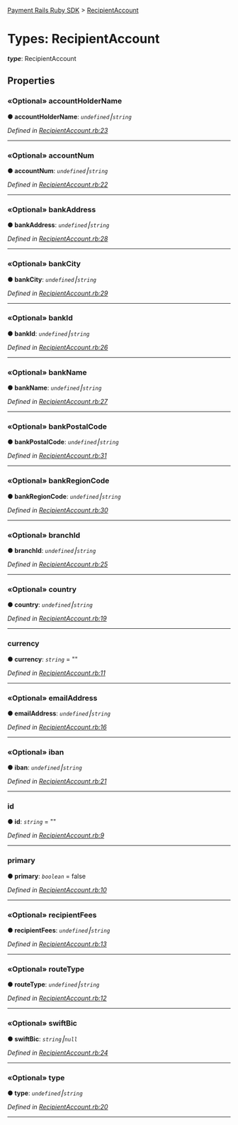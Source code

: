 [Payment Rails Ruby SDK](../README.md) > [RecipientAccount](../types/recipientaccount.md)

# Types: RecipientAccount

*__type__*: RecipientAccount

## Properties

<a id="accountholdername"></a>

### «Optional» accountHolderName

**●  accountHolderName**:  *`undefined`⎮`string`*

*Defined in [RecipientAccount.rb:23](https://github.com/PaymentRails/ruby-sdk/tree/master/lib/RecipientAccount.rb#L23)*

---
<a id="accountnum"></a>

### «Optional» accountNum

**●  accountNum**:  *`undefined`⎮`string`*

*Defined in [RecipientAccount.rb:22](https://github.com/PaymentRails/ruby-sdk/tree/master/lib/RecipientAccount.rb#L22)*

---

<a id="bankaddress"></a>

### «Optional» bankAddress

**●  bankAddress**:  *`undefined`⎮`string`*

*Defined in [RecipientAccount.rb:28](https://github.com/PaymentRails/ruby-sdk/tree/master/lib/RecipientAccount.rb#L28)*

---

<a id="bankcity"></a>

### «Optional» bankCity

**●  bankCity**:  *`undefined`⎮`string`*

*Defined in [RecipientAccount.rb:29](https://github.com/PaymentRails/ruby-sdk/tree/master/lib/RecipientAccount.rb#L29)*

---

<a id="bankid"></a>

### «Optional» bankId

**●  bankId**:  *`undefined`⎮`string`*

*Defined in [RecipientAccount.rb:26](https://github.com/PaymentRails/ruby-sdk/tree/master/lib/RecipientAccount.rb#L26)*

---

<a id="bankname"></a>

### «Optional» bankName

**●  bankName**:  *`undefined`⎮`string`*

*Defined in [RecipientAccount.rb:27](https://github.com/PaymentRails/ruby-sdk/tree/master/lib/RecipientAccount.rb#L27)*

---

<a id="bankpostalcode"></a>

### «Optional» bankPostalCode

**●  bankPostalCode**:  *`undefined`⎮`string`*

*Defined in [RecipientAccount.rb:31](https://github.com/PaymentRails/ruby-sdk/tree/master/lib/RecipientAccount.rb#L31)*

---

<a id="bankregioncode"></a>

### «Optional» bankRegionCode

**●  bankRegionCode**:  *`undefined`⎮`string`*

*Defined in [RecipientAccount.rb:30](https://github.com/PaymentRails/ruby-sdk/tree/master/lib/RecipientAccount.rb#L30)*

---

<a id="branchid"></a>

### «Optional» branchId

**●  branchId**:  *`undefined`⎮`string`*

*Defined in [RecipientAccount.rb:25](https://github.com/PaymentRails/ruby-sdk/tree/master/lib/RecipientAccount.rb#L25)*

---

<a id="country"></a>

### «Optional» country

**●  country**:  *`undefined`⎮`string`*

*Defined in [RecipientAccount.rb:19](https://github.com/PaymentRails/ruby-sdk/tree/master/lib/RecipientAccount.rb#L19)*

---

<a id="currency"></a>

### currency

**●  currency**:  *`string`*  = ""

*Defined in [RecipientAccount.rb:11](https://github.com/PaymentRails/ruby-sdk/tree/master/lib/RecipientAccount.rb#L11)*

---

<a id="emailaddress"></a>

### «Optional» emailAddress

**●  emailAddress**:  *`undefined`⎮`string`*

*Defined in [RecipientAccount.rb:16](https://github.com/PaymentRails/ruby-sdk/tree/master/lib/RecipientAccount.rb#L16)*

---

<a id="iban"></a>

### «Optional» iban

**●  iban**:  *`undefined`⎮`string`*

*Defined in [RecipientAccount.rb:21](https://github.com/PaymentRails/ruby-sdk/tree/master/lib/RecipientAccount.rb#L21)*

---

<a id="id"></a>

### id

**●  id**:  *`string`*  = ""

*Defined in [RecipientAccount.rb:9](https://github.com/PaymentRails/ruby-sdk/tree/master/lib/RecipientAccount.rb#L9)*

---

<a id="primary"></a>

### primary

**●  primary**:  *`boolean`*  = false

*Defined in [RecipientAccount.rb:10](https://github.com/PaymentRails/ruby-sdk/tree/master/lib/RecipientAccount.rb#L10)*

---

<a id="recipientfees"></a>

### «Optional» recipientFees

**●  recipientFees**:  *`undefined`⎮`string`*

*Defined in [RecipientAccount.rb:13](https://github.com/PaymentRails/ruby-sdk/tree/master/lib/RecipientAccount.rb#L13)*

---

<a id="routetype"></a>

### «Optional» routeType

**●  routeType**:  *`undefined`⎮`string`*

*Defined in [RecipientAccount.rb:12](https://github.com/PaymentRails/ruby-sdk/tree/master/lib/RecipientAccount.rb#L12)*

---

<a id="swiftbic"></a>

### «Optional» swiftBic

**●  swiftBic**:  *`string`⎮`null`*

*Defined in [RecipientAccount.rb:24](https://github.com/PaymentRails/ruby-sdk/tree/master/lib/RecipientAccount.rb#L24)*

---

<a id="type"></a>

### «Optional» type

**●  type**:  *`undefined`⎮`string`*

*Defined in [RecipientAccount.rb:20](https://github.com/PaymentRails/ruby-sdk/tree/master/lib/RecipientAccount.rb#L20)*

---